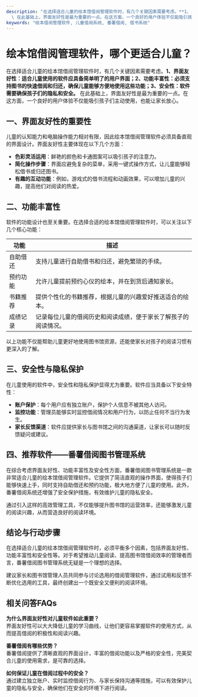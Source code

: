 ```yaml
---
description: "在选择适合儿童的绘本馆借阅管理软件时，有几个关键因素需要考虑。**1、界面友好性：适合儿童使用的软件应具备简单明了的用户界面；2、功能丰富性：必须支持图书的快速借阅和归还，确保儿童能够方便地使用这些功能；3、安全性：软件需要确保孩子们的隐私和安全。**\
  \ 在此基础上，界面友好性是最为重要的一点。在这方面，一个良好的用户体验不仅能吸引孩子们主动使用，也能让家长放心。"
keywords: "绘本借阅管理软件, 儿童借阅系统, 番薯借阅, 借书系统"
---
```

# 绘本馆借阅管理软件，哪个更适合儿童？

在选择适合儿童的绘本馆借阅管理软件时，有几个关键因素需要考虑。**1、界面友好性：适合儿童使用的软件应具备简单明了的用户界面；2、功能丰富性：必须支持图书的快速借阅和归还，确保儿童能够方便地使用这些功能；3、安全性：软件需要确保孩子们的隐私和安全。** 在此基础上，界面友好性是最为重要的一点。在这方面，一个良好的用户体验不仅能吸引孩子们主动使用，也能让家长放心。

## **一、界面友好性的重要性**

儿童的认知能力和电脑操作能力相对有限，因此绘本馆借阅管理软件必须具备直观的界面设计。界面友好性主要体现在以下几个方面：

- **色彩灵活运用**：鲜艳的颜色和卡通图案可以吸引孩子的注意力。
- **简化操作步骤**：界面应避免复杂的菜单，采用一键式操作方式，让儿童能够轻松借书或归还图书。
- **有趣的互动功能**：例如，游戏式的借书流程和动画效果，可以增加儿童的兴趣，提高他们对阅读的热爱。

## **二、功能丰富性**

软件的功能设计也至关重要。在选择合适的绘本馆借阅管理软件时，可以关注以下几个核心功能：

| 功能         | 描述                                                                   |
|--------------|------------------------------------------------------------------------|
| 自助借还     | 支持儿童进行自助借书和归还，避免繁琐的手续。                               |
| 预约功能     | 允许儿童提前预约心仪的绘本，并在到货后通知家长。                         |
| 书籍推荐     | 提供个性化的书籍推荐，根据儿童的兴趣爱好推送适合的绘本。                 |
| 成绩记录     | 记录每位儿童的借阅历史和阅读成绩，便于家长了解孩子的阅读情况。             |

以上功能不仅能帮助儿童更好地使用图书馆资源，还能使家长对孩子的阅读习惯有更深入的了解。

## **三、安全性与隐私保护**

在儿童使用的软件中，安全性和隐私保护显得尤为重要。软件应当具备以下安全特性：

- **账户保护**：每个用户应有独立账户，保护个人信息不被其他人访问。
- **监控功能**：管理员能够实时监控借阅情况和用户行为，以防止任何不当行为发生。
- **家长反馈渠道**：软件应提供家长与图书馆之间的沟通渠道，让家长可以随时反馈疑问或建议。

## **四、推荐软件——番薯借阅图书管理系统**

在综合考虑界面友好性、功能丰富性及安全性方面，番薯借阅图书管理系统是一款非常适合儿童的绘本馆借阅管理软件。它提供了简洁直观的操作界面，使得孩子们能够快速上手，同时支持自助借还和预约功能，极大地方便了儿童的使用。此外，番薯借阅系统还增强了安全保护措施，有效维护儿童的隐私安全。

通过引入这样的高效管理工具，不仅能够提升图书馆的运营效率，还能够激发儿童的阅读兴趣，从而营造良好的阅读环境。

## **结论与行动步骤**

在选择适合儿童的绘本馆借阅管理软件时，必须平衡多个因素，包括界面友好性、功能丰富性和安全性等。对于希望推动儿童阅读、提高图书馆借阅效率的管理者而言，番薯借阅图书管理系统无疑是一个理想的选择。

建议家长和图书馆管理人员共同参与讨论选用的借阅管理软件，通过试用和反馈不断优化选用的工具，最终创建出一个既安全又便利的阅读环境。

## 相关问答FAQs

**为什么界面友好性对儿童软件如此重要？**  
界面友好性可以大大降低儿童的学习曲线，让他们更容易掌握软件的使用方式，从而提高借阅的积极性和阅读兴趣。

**番薯借阅有哪些优势？**  
番薯借阅提供了清晰直观的界面设计，丰富的借阅功能以及严格的安全性，完美契合儿童的使用需求，是可靠的选择。

**如何保证儿童在借阅过程中的安全？**  
通过建立独立账户、实时监控借阅行为、与家长保持沟通等措施，可以有效保护儿童的隐私与安全，确保他们在安全的环境下进行阅读。
